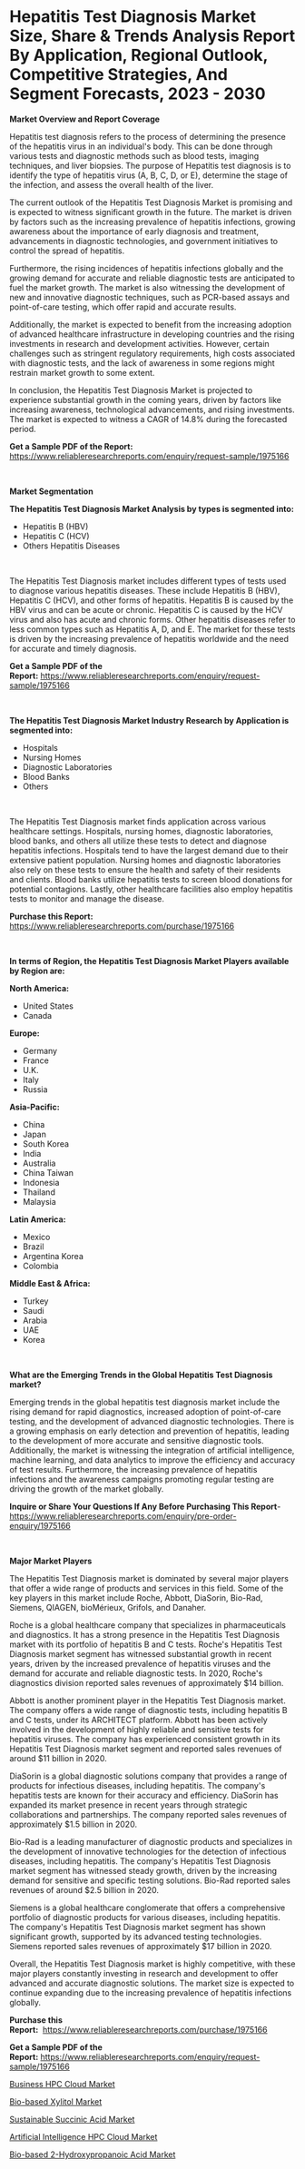 <p><h1>Hepatitis Test Diagnosis Market Size, Share & Trends Analysis Report By Application, Regional Outlook, Competitive Strategies, And Segment Forecasts, 2023 - 2030</h1></p><p><strong>Market Overview and Report Coverage</strong></p>
<p><p>Hepatitis test diagnosis refers to the process of determining the presence of the hepatitis virus in an individual's body. This can be done through various tests and diagnostic methods such as blood tests, imaging techniques, and liver biopsies. The purpose of Hepatitis test diagnosis is to identify the type of hepatitis virus (A, B, C, D, or E), determine the stage of the infection, and assess the overall health of the liver.</p><p>The current outlook of the Hepatitis Test Diagnosis Market is promising and is expected to witness significant growth in the future. The market is driven by factors such as the increasing prevalence of hepatitis infections, growing awareness about the importance of early diagnosis and treatment, advancements in diagnostic technologies, and government initiatives to control the spread of hepatitis.</p><p>Furthermore, the rising incidences of hepatitis infections globally and the growing demand for accurate and reliable diagnostic tests are anticipated to fuel the market growth. The market is also witnessing the development of new and innovative diagnostic techniques, such as PCR-based assays and point-of-care testing, which offer rapid and accurate results.</p><p>Additionally, the market is expected to benefit from the increasing adoption of advanced healthcare infrastructure in developing countries and the rising investments in research and development activities. However, certain challenges such as stringent regulatory requirements, high costs associated with diagnostic tests, and the lack of awareness in some regions might restrain market growth to some extent.</p><p>In conclusion, the Hepatitis Test Diagnosis Market is projected to experience substantial growth in the coming years, driven by factors like increasing awareness, technological advancements, and rising investments. The market is expected to witness a CAGR of 14.8% during the forecasted period.</p></p>
<p><strong>Get a Sample PDF of the Report:</strong> <a href="https://www.reliableresearchreports.com/enquiry/request-sample/1975166">https://www.reliableresearchreports.com/enquiry/request-sample/1975166</a></p>
<p>&nbsp;</p>
<p><strong>Market Segmentation</strong></p>
<p><strong>The Hepatitis Test Diagnosis Market Analysis by types is segmented into:</strong></p>
<p><ul><li>Hepatitis B (HBV)</li><li>Hepatitis C (HCV)</li><li>Others Hepatitis Diseases</li></ul></p>
<p>&nbsp;</p>
<p><p>The Hepatitis Test Diagnosis market includes different types of tests used to diagnose various hepatitis diseases. These include Hepatitis B (HBV), Hepatitis C (HCV), and other forms of hepatitis. Hepatitis B is caused by the HBV virus and can be acute or chronic. Hepatitis C is caused by the HCV virus and also has acute and chronic forms. Other hepatitis diseases refer to less common types such as Hepatitis A, D, and E. The market for these tests is driven by the increasing prevalence of hepatitis worldwide and the need for accurate and timely diagnosis.</p></p>
<p><strong>Get a Sample PDF of the Report:</strong>&nbsp;<a href="https://www.reliableresearchreports.com/enquiry/request-sample/1975166">https://www.reliableresearchreports.com/enquiry/request-sample/1975166</a></p>
<p>&nbsp;</p>
<p><strong>The Hepatitis Test Diagnosis Market Industry Research by Application is segmented into:</strong></p>
<p><ul><li>Hospitals</li><li>Nursing Homes</li><li>Diagnostic Laboratories</li><li>Blood Banks</li><li>Others</li></ul></p>
<p>&nbsp;</p>
<p><p>The Hepatitis Test Diagnosis market finds application across various healthcare settings. Hospitals, nursing homes, diagnostic laboratories, blood banks, and others all utilize these tests to detect and diagnose hepatitis infections. Hospitals tend to have the largest demand due to their extensive patient population. Nursing homes and diagnostic laboratories also rely on these tests to ensure the health and safety of their residents and clients. Blood banks utilize hepatitis tests to screen blood donations for potential contagions. Lastly, other healthcare facilities also employ hepatitis tests to monitor and manage the disease.</p></p>
<p><strong>Purchase this Report:</strong>&nbsp; <a href="https://www.reliableresearchreports.com/purchase/1975166">https://www.reliableresearchreports.com/purchase/1975166</a></p>
<p>&nbsp;</p>
<p><strong>In terms of Region, the Hepatitis Test Diagnosis Market Players available by Region are:</strong></p>
<p>
    <p> <strong> North America: </strong>
        <ul>
            <li>United States</li>
            <li>Canada</li>
        </ul>
        </p> 
    <p> <strong> Europe: </strong>
        <ul>
            <li>Germany</li>
            <li>France</li>
            <li>U.K.</li>
            <li>Italy</li>
            <li>Russia</li>
        </ul>
        </p> 
    <p> <strong> Asia-Pacific: </strong>
        <ul>
            <li>China</li>
            <li>Japan</li>
            <li>South Korea</li>
            <li>India</li>
            <li>Australia</li>
            <li>China Taiwan</li>
            <li>Indonesia</li>
            <li>Thailand</li>
            <li>Malaysia</li>
        </ul>
        </p> 
    <p> <strong> Latin America: </strong>
        <ul>
            <li>Mexico</li>
            <li>Brazil</li>
            <li>Argentina Korea</li>
            <li>Colombia</li>
        </ul>
        </p> 
    <p> <strong> Middle East & Africa: </strong>
        <ul>
            <li>Turkey</li>
            <li>Saudi</li>
            <li>Arabia</li>
            <li>UAE</li>
            <li>Korea</li>
        </ul>
    </p>
    </p>
<p>&nbsp;</p>
<p><strong>What are the Emerging Trends in the Global Hepatitis Test Diagnosis market?</strong></p>
<p><p>Emerging trends in the global hepatitis test diagnosis market include the rising demand for rapid diagnostics, increased adoption of point-of-care testing, and the development of advanced diagnostic technologies. There is a growing emphasis on early detection and prevention of hepatitis, leading to the development of more accurate and sensitive diagnostic tools. Additionally, the market is witnessing the integration of artificial intelligence, machine learning, and data analytics to improve the efficiency and accuracy of test results. Furthermore, the increasing prevalence of hepatitis infections and the awareness campaigns promoting regular testing are driving the growth of the market globally.</p></p>
<p><strong>Inquire or Share Your Questions If Any Before Purchasing This Report</strong>- <a href="https://www.reliableresearchreports.com/enquiry/pre-order-enquiry/1975166">https://www.reliableresearchreports.com/enquiry/pre-order-enquiry/1975166</a></p>
<p>&nbsp;</p>
<p><strong>Major Market Players</strong></p>
<p><p>The Hepatitis Test Diagnosis market is dominated by several major players that offer a wide range of products and services in this field. Some of the key players in this market include Roche, Abbott, DiaSorin, Bio-Rad, Siemens, QIAGEN, bioMérieux, Grifols, and Danaher.</p><p>Roche is a global healthcare company that specializes in pharmaceuticals and diagnostics. It has a strong presence in the Hepatitis Test Diagnosis market with its portfolio of hepatitis B and C tests. Roche's Hepatitis Test Diagnosis market segment has witnessed substantial growth in recent years, driven by the increased prevalence of hepatitis viruses and the demand for accurate and reliable diagnostic tests. In 2020, Roche's diagnostics division reported sales revenues of approximately $14 billion.</p><p>Abbott is another prominent player in the Hepatitis Test Diagnosis market. The company offers a wide range of diagnostic tests, including hepatitis B and C tests, under its ARCHITECT platform. Abbott has been actively involved in the development of highly reliable and sensitive tests for hepatitis viruses. The company has experienced consistent growth in its Hepatitis Test Diagnosis market segment and reported sales revenues of around $11 billion in 2020.</p><p>DiaSorin is a global diagnostic solutions company that provides a range of products for infectious diseases, including hepatitis. The company's hepatitis tests are known for their accuracy and efficiency. DiaSorin has expanded its market presence in recent years through strategic collaborations and partnerships. The company reported sales revenues of approximately $1.5 billion in 2020.</p><p>Bio-Rad is a leading manufacturer of diagnostic products and specializes in the development of innovative technologies for the detection of infectious diseases, including hepatitis. The company's Hepatitis Test Diagnosis market segment has witnessed steady growth, driven by the increasing demand for sensitive and specific testing solutions. Bio-Rad reported sales revenues of around $2.5 billion in 2020.</p><p>Siemens is a global healthcare conglomerate that offers a comprehensive portfolio of diagnostic products for various diseases, including hepatitis. The company's Hepatitis Test Diagnosis market segment has shown significant growth, supported by its advanced testing technologies. Siemens reported sales revenues of approximately $17 billion in 2020.</p><p>Overall, the Hepatitis Test Diagnosis market is highly competitive, with these major players constantly investing in research and development to offer advanced and accurate diagnostic solutions. The market size is expected to continue expanding due to the increasing prevalence of hepatitis infections globally.</p></p>
<p><strong>Purchase this Report:</strong>&nbsp;&nbsp;<a href="https://www.reliableresearchreports.com/purchase/1975166">https://www.reliableresearchreports.com/purchase/1975166</a></p>
<p></p>
<p><strong>Get a Sample PDF of the Report:</strong>&nbsp;<a href="https://www.reliableresearchreports.com/enquiry/request-sample/1975166">https://www.reliableresearchreports.com/enquiry/request-sample/1975166</a></p>
<p><p><a href="https://github.com/Krish2023na/Market-Research-Report-List-1/blob/main/business-hpc-cloud-market.md">Business HPC Cloud Market</a></p><p><a href="https://medium.com/@siennaferry2023/bio-based-xylitol-market-trends-and-market-analysis-forecasted-for-period-2023-2030-0b31daaed352">Bio-based Xylitol Market</a></p><p><a href="https://medium.com/@russpollich/sustainable-succinic-acid-market-exploring-market-share-market-trends-and-future-growth-69d9cc86001c">Sustainable Succinic Acid Market</a></p><p><a href="https://github.com/zebdakicsin/Market-Research-Report-List-1/blob/main/artificial-intelligence-hpc-cloud-market.md">Artificial Intelligence HPC Cloud Market</a></p><p><a href="https://medium.com/@robbleannon/bio-based-2-hydroxypropanoic-acid-market-competitive-analysis-market-trends-and-forecast-to-2030-ebdff01c9a77">Bio-based 2-Hydroxypropanoic Acid Market</a></p></p>